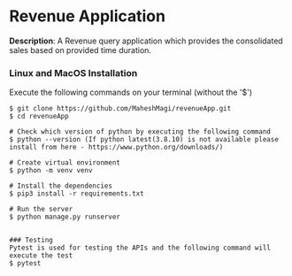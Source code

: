 # Revenue Application

**Description**: A Revenue query application which provides the consolidated sales based on provided time duration.  

### Linux and MacOS Installation
Execute the following commands on your terminal (without the '$')  
```
$ git clone https://github.com/MaheshMagi/revenueApp.git
$ cd revenueApp

# Check which version of python by executing the following command 
$ python --version (If python latest(3.8.10) is not available please install from here - https://www.python.org/downloads/)

# Create virtual environment
$ python -m venv venv

# Install the dependencies
$ pip3 install -r requirements.txt

# Run the server
$ python manage.py runserver


### Testing
Pytest is used for testing the APIs and the following command will execute the test
$ pytest